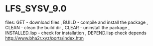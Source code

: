 # LFS_SYSV_9.0
files:
GET - download files , 
BUILD - compile and install the package , 
CLEAN - clean the build dir , 
CLEAR - uninstall the package , 
INSTALLED.lisp - check for installation , 
DEPEND.lisp check depends 
http://www.bha2r.xyz/ports/index.htm
